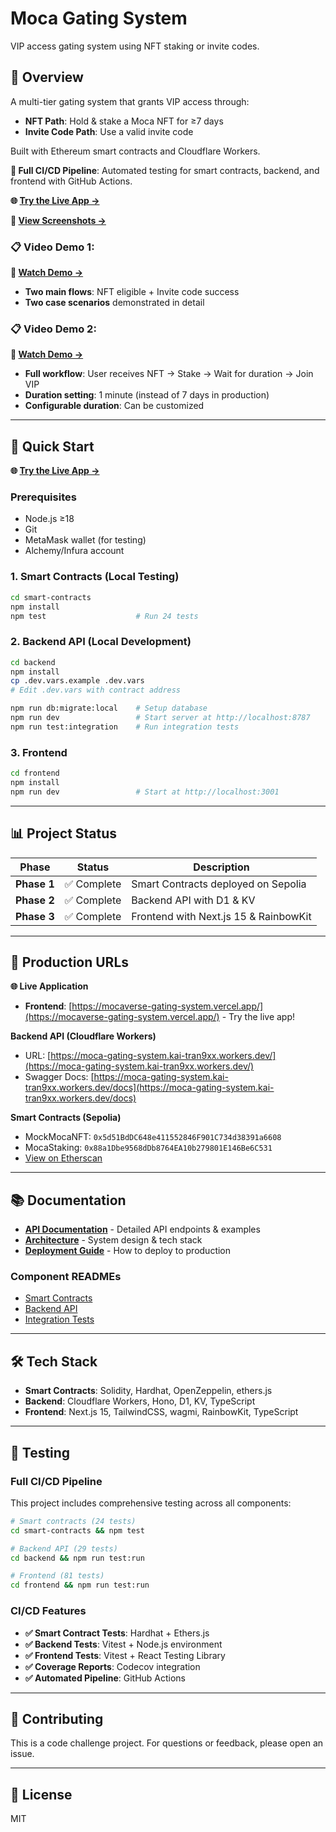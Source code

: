 # Moca Gating System

VIP access gating system using NFT staking or invite codes.

## 🎯 Overview

A multi-tier gating system that grants VIP access through:
- **NFT Path**: Hold & stake a Moca NFT for ≥7 days
- **Invite Code Path**: Use a valid invite code

Built with Ethereum smart contracts and Cloudflare Workers.

**🔧 Full CI/CD Pipeline**: Automated testing for smart contracts, backend, and frontend with GitHub Actions.

**🌐 [Try the Live App →](https://mocaverse-gating-system.vercel.app/)**

**📸 [View Screenshots →](./docs/TESTING.md)**

### 📋 Video Demo 1:
**🎥 [Watch Demo →](https://www.loom.com/share/8f2140ff21944da09c0d1d338c09dbaf?sid=08ffd310-25b1-42ce-bc69-74c148ebee47)**
- **Two main flows**: NFT eligible + Invite code success
- **Two case scenarios** demonstrated in detail

### 📋 Video Demo 2:
**🎥 [Watch Demo →](https://www.loom.com/share/c38af9851a914cf0ab161b88bf6c087e?sid=30cafa68-de04-41f2-9105-e354fd74b7ea)**
- **Full workflow**: User receives NFT → Stake → Wait for duration → Join VIP
- **Duration setting**: 1 minute (instead of 7 days in production)
- **Configurable duration**: Can be customized

---

## 🚀 Quick Start

**🌐 [Try the Live App →](https://mocaverse-gating-system.vercel.app/)**

### Prerequisites
- Node.js ≥18
- Git
- MetaMask wallet (for testing)
- Alchemy/Infura account

### 1. Smart Contracts (Local Testing)
```bash
cd smart-contracts
npm install
npm test                    # Run 24 tests
```

### 2. Backend API (Local Development)
```bash
cd backend
npm install
cp .dev.vars.example .dev.vars
# Edit .dev.vars with contract address

npm run db:migrate:local    # Setup database
npm run dev                 # Start server at http://localhost:8787
npm run test:integration    # Run integration tests
```

### 3. Frontend
```bash
cd frontend
npm install
npm run dev                 # Start at http://localhost:3001
```

---

## 📊 Project Status

| Phase | Status | Description |
|---|---|---|
| **Phase 1** | ✅ Complete | Smart Contracts deployed on Sepolia |
| **Phase 2** | ✅ Complete | Backend API with D1 & KV |
| **Phase 3** | ✅ Complete | Frontend with Next.js 15 & RainbowKit |

---

## 🔗 Production URLs

**🌐 Live Application**
- **Frontend**: [https://mocaverse-gating-system.vercel.app/](https://mocaverse-gating-system.vercel.app/) - Try the live app!

**Backend API (Cloudflare Workers)**
- URL: [https://moca-gating-system.kai-tran9xx.workers.dev/](https://moca-gating-system.kai-tran9xx.workers.dev/)
- Swagger Docs: [https://moca-gating-system.kai-tran9xx.workers.dev/docs](https://moca-gating-system.kai-tran9xx.workers.dev/docs)

**Smart Contracts (Sepolia)**
- MockMocaNFT: `0x5d51BdDC648e411552846F901C734d38391a6608`
- MocaStaking: `0x88a1Dbe9568dDb8764EA10b279801E146Be6C531`
- [View on Etherscan](https://sepolia.etherscan.io/address/0x88a1Dbe9568dDb8764EA10b279801E146Be6C531#code)

---

## 📚 Documentation

- **[API Documentation](./docs/API.md)** - Detailed API endpoints & examples
- **[Architecture](./docs/ARCHITECTURE.md)** - System design & tech stack
- **[Deployment Guide](./docs/DEPLOYMENT.md)** - How to deploy to production

### Component READMEs
- [Smart Contracts](./smart-contracts/README.md)
- [Backend API](./backend/README.md)
- [Integration Tests](./backend/scripts/README.md)

---

## 🛠️ Tech Stack

- **Smart Contracts**: Solidity, Hardhat, OpenZeppelin, ethers.js
- **Backend**: Cloudflare Workers, Hono, D1, KV, TypeScript
- **Frontend**: Next.js 15, TailwindCSS, wagmi, RainbowKit, TypeScript

---

## 🧪 Testing

### Full CI/CD Pipeline
This project includes comprehensive testing across all components:

```bash
# Smart contracts (24 tests)
cd smart-contracts && npm test

# Backend API (29 tests)
cd backend && npm run test:run

# Frontend (81 tests)
cd frontend && npm run test:run
```

### CI/CD Features
- **✅ Smart Contract Tests**: Hardhat + Ethers.js
- **✅ Backend Tests**: Vitest + Node.js environment
- **✅ Frontend Tests**: Vitest + React Testing Library
- **✅ Coverage Reports**: Codecov integration
- **✅ Automated Pipeline**: GitHub Actions

---

## 🤝 Contributing

This is a code challenge project. For questions or feedback, please open an issue.

---

## 📄 License

MIT

